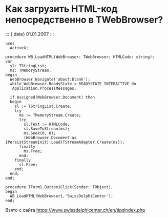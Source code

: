 Как загрузить HTML-код непосредственно в TWebBrowser?
=====================================================

::: {.date}
01.01.2007
:::

    uses 
      ActiveX; 
     
    procedure WB_LoadHTML(WebBrowser: TWebBrowser; HTMLCode: string); 
    var 
      sl: TStringList; 
      ms: TMemoryStream; 
    begin 
      WebBrowser.Navigate('about:blank'); 
      while WebBrowser.ReadyState < READYSTATE_INTERACTIVE do 
       Application.ProcessMessages; 
     
      if Assigned(WebBrowser.Document) then 
      begin 
        sl := TStringList.Create; 
        try 
          ms := TMemoryStream.Create; 
          try 
            sl.Text := HTMLCode; 
            sl.SaveToStream(ms); 
            ms.Seek(0, 0); 
            (WebBrowser.Document as IPersistStreamInit).Load(TStreamAdapter.Create(ms)); 
          finally 
            ms.Free; 
          end; 
        finally 
          sl.Free; 
        end; 
      end; 
    end; 
     
    procedure TForm1.Button1Click(Sender: TObject); 
    begin 
      WB_LoadHTML(WebBrowser1,'SwissDelphiCenter'); 
    end; 

Взято с сайта <https://www.swissdelphicenter.ch/en/tipsindex.php>
